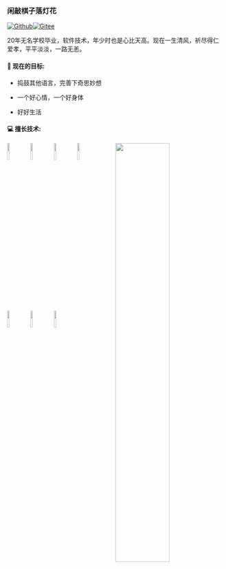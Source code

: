 ### 闲敲棋子落灯花

[![Github](https://img.shields.io/badge/-Github-000?style=flat&logo=Github&logoColor=white)](https://github.com/plumsun)[![Gitee](https://img.shields.io/badge/-Gitee-c14438?style=flat&logo=Gitee&logoColor=white)](https://gitee.com/Plumsun)


20年无名学校毕业，软件技术，年少时也是心比天高。现在一生清风，祈尽得仁爱孝，平平淡淡，一路无恙。



#### **🌱 现在的目标:** 

- 捣鼓其他语言，完善下奇思妙想

- 一个好心情，一个好身体

- 好好生活



#### **:computer:** **擅长技术:** 

<p>

 <img width="50%" align="right" src="https://github-readme-stats.vercel.app/api?username=plumsun&show_icons=true&hide_border=true" />
<code><img width="10%" src="https://www.vectorlogo.zone/logos/java/java-ar21.svg"></code>
<code><img width="10%" src="https://www.vectorlogo.zone/logos/mysql/mysql-ar21.svg"></code>
<code><img width="10%" src="https://www.vectorlogo.zone/logos/redis/redis-ar21.svg"></code>
<code><img width="10%" src="https://www.vectorlogo.zone/logos/springio/springio-ar21.svg"></code>
<br/>
<code><img width="10%" src="https://www.vectorlogo.zone/logos/apache/apache-ar21.svg"></code>
<code><img width="10%" src="https://www.vectorlogo.zone/logos/gradle/gradle-ar21.svg"></code>
<code><img width="10%" src="https://www.vectorlogo.zone/logos/git-scm/git-scm-ar21.svg"></code>
</p>
